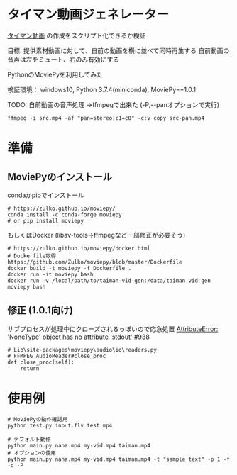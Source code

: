 # タイマン動画ジェネレーター

[タイマン動画](https://twitter.com/NM_NANAPARTY/status/1248551793258139648)
の作成をスクリプト化できるか検証

目標:
提供素材動画に対して、自前の動画を横に並べて同時再生する
自前動画の音声は左をミュート、右のみ有効にする

PythonのMoviePyを利用してみた

検証環境： windows10, Python 3.7.4(miniconda), MoviePy==1.0.1

TODO: 自前動画の音声処理
→ffmpegで出来た (-P,--panオプションで実行)
```
ffmpeg -i src.mp4 -af "pan=stereo|c1=c0" -c:v copy src-pan.mp4
```


# 準備
## MoviePyのインストール
condaかpipでインストール
```
# https://zulko.github.io/moviepy/
conda install -c conda-forge moviepy
# or pip install moviepy
```

もしくはDocker
(libav-tools→ffmpegなど一部修正が必要そう)
```
# https://zulko.github.io/moviepy/docker.html
# Dockerfile取得 https://github.com/Zulko/moviepy/blob/master/Dockerfile
docker build -t moviepy -f Dockerfile .
docker run -it moviepy bash
docker run -v /local/path/to/taiman-vid-gen:/data/taiman-vid-gen moviepy bash
```

## 修正 (1.0.1向け)
サブプロセスが処理中にクローズされるっぽいので応急処置
[AttributeError: 'NoneType' object has no attribute 'stdout' #938](https://github.com/Zulko/moviepy/issues/938)
```
# Lib\site-packages\moviepy\audio\io\readers.py
# FFMPEG_AudioReader#close_proc
def close_proc(self):
    return
```

# 使用例
```
# MoviePyの動作確認用
python test.py input.flv test.mp4

# デフォルト動作
python main.py nana.mp4 my-vid.mp4 taiman.mp4
# オプションの使用
python main.py nana.mp4 my-vid.mp4 taiman.mp4 -t "sample text" -p 1 -f -d -P
```

